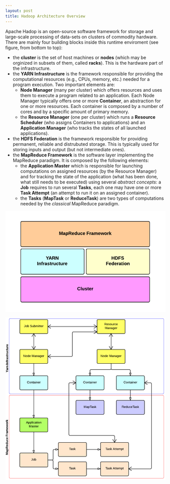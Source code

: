 ```yaml
---
layout: post
title: Hadoop Architecture Overview
---
```


Apache Hadop is an open-source software framework for storage and large-scale processing of data-sets on clusters of commodity hardware. There are mainly four building blocks inside this runtime enviroment (see figure, from bottom to top):

 * the **cluster** is the set of host machines or **nodes** (which may be orginized in subsets of them, called **racks**). This is the hardware part of the infrastructure.
 * the **YARN Infrastructure** is the framework responsible for providing the computational resources (e.g., CPUs, memory, etc.) needed for a program execution. Two important elements are:
   * **Node Manager** (many per cluster) which offers resources and uses them to execute a program related to an application. Each Node Manager typically offers one or more **Container**, an abstraction for one or more resources. Each container is composed by a number of cores and by a specific amount of primary memory.
   * the **Resource Manager** (one per cluster) which runs a **Resource Scheduler** (who assigns Containers to applications) and an **Application Manager** (who tracks the states of all launched applications).
 * the **HDFS Federation** is the framework responsible for providing permanent, reliable and distrubuted storage. This is typically used for storing inputs and output (but not intermediate ones).
 * the **MapReduce Framework** is the software layer implementing the MapReduce paradigm. It is composed by the following elements:
   * the **Application Master** which is responsible for launching computations on assigned resources (by the Resource Manager) and for tracking the state of the application (what has been done, what still needs to be executed) using several *abstract concepts*: a **Job** requires to run several **Tasks**, each one may have one or more **Task Attempt** (an attempt to run it on an assigned container).
   * the **Tasks** (**MapTask** or **ReduceTask**) are two types of computations needed by the *classical* MapReduce paradigm.

![Hadoop Architecture Oveview](public/images/53433156-df70-42a6-85c7-15ec0a00da32.png)

![Hadoop Architecture Workflow](public/images/53302af2-7d38-412b-8275-6ffe0a009433.png)
